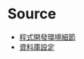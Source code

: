 # Source
- [程式開發環境細節](https://docs.google.com/document/d/1aaaAFo9ZFA8sT2lyQYDmnsrgZNtfIil0EF1TtSnLR3I/edit?usp=sharing)
- [資料庫設定](https://udigit.udngroup.com/ntpc-opendata/source/wikis/%E8%B3%87%E6%96%99%E5%BA%AB)
